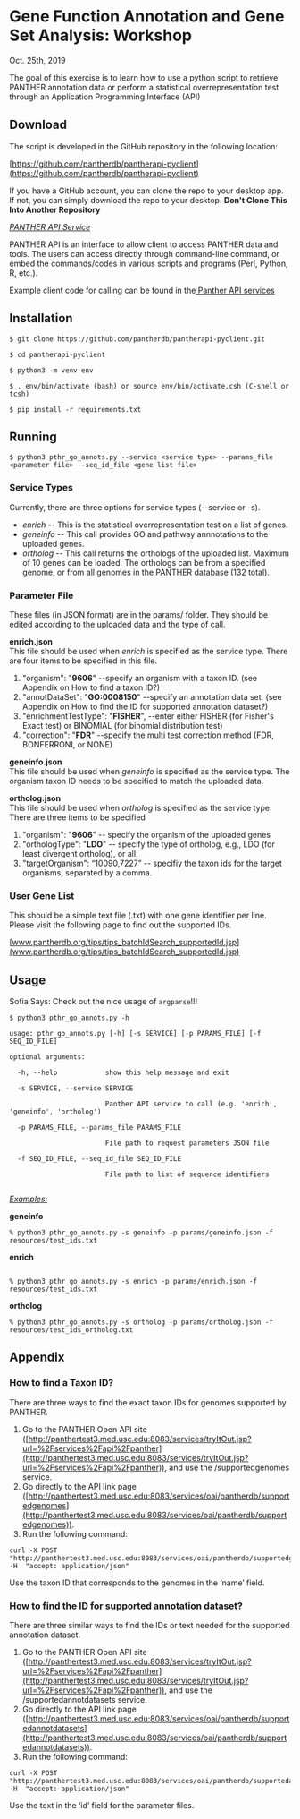 
<!----- Conversion time: 0.88 seconds.


Using this Markdown file:

1. Cut and paste this output into your source file.
2. See the notes and action items below regarding this conversion run.
3. Check the rendered output (headings, lists, code blocks, tables) for proper
   formatting and use a linkchecker before you publish this page.

Conversion notes:

* Docs to Markdown version 1.0β17
* Mon Oct 21 2019 16:23:23 GMT-0700 (PDT)
* Source doc: https://docs.google.com/open?id=1HGxjb10-Kqx-ZaJUHzpuRA41kngeJU1vlzEiOAAX4aA
----->


# Gene Function Annotation and Gene Set Analysis: Workshop

Oct. 25th, 2019

The goal of this exercise is to learn how to use a python script to retrieve PANTHER annotation data or perform a statistical overrepresentation test through an Application Programming Interface (API)


## Download

The script is developed in the GitHub repository in the following location:

[https://github.com/pantherdb/pantherapi-pyclient](https://github.com/pantherdb/pantherapi-pyclient) 

If you have a GitHub account, you can clone the repo to your desktop app. If not, you can simply download the repo to your desktop. __Don't Clone This Into Another Repository__

_<span style="text-decoration:underline;">PANTHER API Service</span>_

PANTHER API is an interface to allow client to access PANTHER data and tools. The users can access directly through command-line command, or embed the commands/codes in various scripts and programs (Perl, Python, R, etc.).

Example client code for calling can be found in the[ Panther API services](http://panthertest3.med.usc.edu:8083/services/tryItOut.jsp?url=%2Fservices%2Fapi%2Fpanther)


## Installation

```
$ git clone https://github.com/pantherdb/pantherapi-pyclient.git

$ cd pantherapi-pyclient

$ python3 -m venv env

$ . env/bin/activate (bash) or source env/bin/activate.csh (C-shell or tcsh)

$ pip install -r requirements.txt
```

## Running

```
$ python3 pthr_go_annots.py --service <service type> --params_file <parameter file> --seq_id_file <gene list file>
```

### Service Types

Currently, there are three options for service types (--service or -s).



*   _enrich_ -- This is the statistical overrepresentation test on a list of genes.
*   _geneinfo_ -- This call provides GO and pathway annnotations to the uploaded genes.
*   _ortholog_ -- This call returns the orthologs of the uploaded list. Maximum of 10 genes can be loaded. The orthologs can be from a specified genome, or from all genomes in the PANTHER database (132 total).


### Parameter File

These files (in JSON format) are in the params/ folder. They should be edited according to the uploaded data and the type of call. 
 
**enrich.json**   
This file should be used when _enrich_ is specified as the service type. There are four items to be specified in this file.
 1. "organism": "**9606**" --specify an organism with a taxon ID. (see Appendix on How to find a taxon ID?)
 2. "annotDataSet": "**GO:0008150**" --specify an annotation data set. (see Appendix on How to find the ID for supported annotation dataset?)  
 3. "enrichmentTestType": "**FISHER**", --enter either FISHER (for Fisher's Exact test) or BINOMIAL (for binomial distribution test)  
 4. "correction": "**FDR**" --specify the multi test correction method (FDR, BONFERRONI, or NONE)
 
**geneinfo.json**   
This file should be used when _geneinfo_ is specified as the service type. The organism taxon ID needs to be specified to match the uploaded data.
 
 **ortholog.json**   
 This file should be used when _ortholog_ is specified as the service type. There are three items to be specified
 1. "organism": "**9606**" -- specify the organism of the uploaded genes
 2. "orthologType": "**LDO**" -- specify the type of ortholog, e.g., LDO (for least divergent ortholog), or all.
 3. "targetOrganism": “10090,7227” -- specifiy the taxon ids for the target organisms, separated by a comma.


### User Gene List

This should be a simple text file (.txt) with one gene identifier per line. Please visit the following page to find out the supported IDs.

[www.pantherdb.org/tips/tips_batchIdSearch_supportedId.jsp](www.pantherdb.org/tips/tips_batchIdSearch_supportedId.jsp)


## Usage


Sofia Says: Check out the nice usage of `argparse`!!!

```
$ python3 pthr_go_annots.py -h

usage: pthr_go_annots.py [-h] [-s SERVICE] [-p PARAMS_FILE] [-f SEQ_ID_FILE]

optional arguments:

  -h, --help            show this help message and exit

  -s SERVICE, --service SERVICE

                        Panther API service to call (e.g. 'enrich', 'geneinfo', 'ortholog')

  -p PARAMS_FILE, --params_file PARAMS_FILE

                        File path to request parameters JSON file

  -f SEQ_ID_FILE, --seq_id_file SEQ_ID_FILE

                        File path to list of sequence identifiers


```

_<span style="text-decoration:underline;">Examples:</span>_


__geneinfo__
```
% python3 pthr_go_annots.py -s geneinfo -p params/geneinfo.json -f resources/test_ids.txt
```

__enrich__
```

% python3 pthr_go_annots.py -s enrich -p params/enrich.json -f resources/test_ids.txt
```

__ortholog__
```
% python3 pthr_go_annots.py -s ortholog -p params/ortholog.json -f resources/test_ids_ortholog.txt
```

## Appendix


### How to find a Taxon ID?

There are three ways to find the exact taxon IDs for genomes supported by PANTHER. 



1. Go to the PANTHER Open API site ([http://panthertest3.med.usc.edu:8083/services/tryItOut.jsp?url=%2Fservices%2Fapi%2Fpanther](http://panthertest3.med.usc.edu:8083/services/tryItOut.jsp?url=%2Fservices%2Fapi%2Fpanther)), and use the /supportedgenomes service.
2. Go directly to the API link page ([http://panthertest3.med.usc.edu:8083/services/oai/pantherdb/supportedgenomes](http://panthertest3.med.usc.edu:8083/services/oai/pantherdb/supportedgenomes)). 
3. Run the following command: 
```
curl -X POST "http://panthertest3.med.usc.edu:8083/services/oai/pantherdb/supportedgenomes" -H  "accept: application/json"
```

Use the taxon ID that corresponds to the genomes in the ‘name’ field.


### How to find the ID for supported annotation dataset?

There are three similar ways to find the IDs or text needed for the supported annotation dataset.



1. Go to the PANTHER Open API site ([http://panthertest3.med.usc.edu:8083/services/tryItOut.jsp?url=%2Fservices%2Fapi%2Fpanther](http://panthertest3.med.usc.edu:8083/services/tryItOut.jsp?url=%2Fservices%2Fapi%2Fpanther)), and use the /supportedannotdatasets service.
2. Go directly to the API link page ([http://panthertest3.med.usc.edu:8083/services/oai/pantherdb/supportedannotdatasets](http://panthertest3.med.usc.edu:8083/services/oai/pantherdb/supportedannotdatasets)). 
3. Run the following command:  
```
curl -X POST "http://panthertest3.med.usc.edu:8083/services/oai/pantherdb/supportedannotdatasets" -H  "accept: application/json"
```

Use the text in the ‘id’ field for the parameter files.


<!-- Docs to Markdown version 1.0β17 -->
